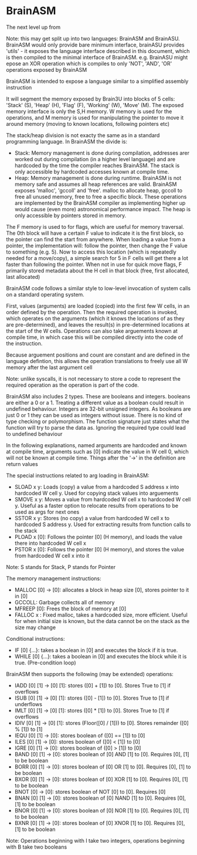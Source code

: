 # BrainASM

The next level up from 

Note: this may get split up into two languages: BrainASM and BrainASU. BrainASM would only provide bare minimum interface, brainASU provides 'utils' - it exposes the language interface described in this document, which is then compiled to the minimal interface of BrainASM. e.g. BrainASU might epose an XOR operation which is compiles to only 'NOT', 'AND', 'OR' operations exposed by BrainASM

BrainASM is intended to expose a language similar to a simplified assembly instruction

It will segment the memory exposed by Brain3U into blocks of 5 cells: 'Stack' (S), 'Heap' (H), 'Flag' (F), 'Working' (W), 'Move' (M). The exposed memory interface is only the S,H memory. W memory is used for the operations, and M memory is used for manipulating the pointer to move it around memory (moving to known locations, following pointers etc)

The stack/heap division is not exacty the same as in a standard programming language. In BrainASM the divide is:
- Stack: Memory management is done during compilation, addresses arer worked out during compilation (in a higher level language) and are hardcoded by the time the compiler reaches BrainASM. The stack is only accessible by hardcoded accesses known at compile time.
- Heap: Memory management is done during runtime. BrainASM is not memory safe and assumes all heap references are valid. BrainASM exposes 'malloc', 'gccoll' and 'free'. malloc to allocate heap, gccoll to free all unused memory, free to free a specific block. These operations are implemented by the BrainASM compiler as implementing higher up would cause (even more) astronomical performance impact. The heap is only accessible by pointers stored in memory.

The F memory is used to for flags, which are useful for memory traversal. The 0th block will have a certain F value to indicate it is the first block, so the pointer can find the start from anywhere. When loading a value from a pointer, the implementation will: follow the pointer, then change the F value to something (e.g. 5). Now to access this location (which is repeatedly needed for a move/copy), a simple search for 5 in F cells will get there a lot faster than following the pointer. When not in use for quick move flags, F primarily stored metadata about the H cell in that block (free, first allocated, last allocated)

BrainASM code follows a similar style to low-level invocation of system calls on a standard operating system.

First, values (arguments) are loaded (copied) into the first few W cells, in an order defined by the operation. 
Then the required operation is invoked, which operates on the arguments (which it knows the locations of as they are pre-determined), and leaves the result(s) in pre-determined locations at the start of the W cells.
Operations can also take arguements known at compile time, in which case this will be compiled directly into the code of the instruction.

Because arguement positions and count are constant and are defined in the language defintion, this allows the operation translations to freely use all W memory after the last argument cell

Note: unlike syscalls, it is not necessary to store a code to represent the required operation as the operation is part of the code.

BrainASM also includes 2 types. These are booleans and integers. booleans are either a 0 or a 1. Treating a different value as a boolean could result in undefined behaviour. Integers are 32-bit unsigned integers. As booleans are just 0 or 1 they can be used as integers without issue. There is no kind of type checking or polymorphism. The function signature just states what the function will try to parse the data as. Ignoring the required type could lead to undefined behaviour

In the following explanations, named arguments are hardcoded and known at compile time, arguments such as [0] indicate the value in W cell 0, which will not be known at compile time. Things after the '->' in the definition are return values

The special instructions related to arg loading in BrainASM:
- SLOAD x y: Loads (copy) a value from a hardcoded S address x into hardcoded W cell y. Used for copying stack values into arguements
- SMOVE x y: Moves a value from hardcoded W cell x to hardcoded W cell y. Useful as a faster option to relocate results from operations to be used as args for next ones
- SSTOR x y: Stores (no copy) a value from hardcoded W cell x to hardcoded S address y. Used for extracting results from function calls to the stack
- PLOAD x [0]: Follows the pointer [0] (H memory), and loads the value there into hardcoded W cell x
- PSTOR x [0]: Follows the pointer [0] (H memory), and stores the value from hardcoded W cell x into it


Note: S stands for Stack, P stands for Pointer

The memory management instructions:
- MALLOC [0] -> [0]: allocates a block in heap size [0], stores pointer to it in [0]
- GCCOLL: Garbage collects all of memory
- MFREEP [0]: Frees the block of memory at [0]
- FALLOC x : Fixed malloc, takes a hardcoded size, more efficient. Useful for when initial size is known, but the data cannot be on the stack as the size may change

Conditional instructions:
- IF [0] {...}: takes a boolean in [0] and executes the block if it is true.
- WHILE [0] {...}: takes a boolean in [0] and executes the block while it is true. (Pre-condition loop)


BrainASM then supports the following (may be extended) operations:
- IADD [0] [1] -> [0] [1]: stores ([0] + [1]) to [0]. Stores True to [1] if overflows
- ISUB [0] [1] -> [0] [1]: stores ([0] - [1]) to [0]. Stores True to [1] if underflows
- IMLT [0] [1] -> [0] [1]: stores ([0] * [1]) to [0]. Stores True to [1] if overflows
- IDIV [0] [1] -> [0] [1]: stores (Floor([0] / [1])) to [0]. Stores remainder ([0] % [1]) to [1]
- IEQU [0] [1] -> [0]: stores boolean of ([0] == [1]) to [0]
- ILES [0] [1] -> [0]: stores boolean of ([0] < [1]) to [0]
- IGRE [0] [1] -> [0]: stores boolean of ([0] > [1]) to [0]
- BAND [0] [1] -> [0]: stores boolean of [0] AND [1] to [0]. Requires [0], [1] to be boolean
- BORR [0] [1] -> [0]: stores boolean of [0] OR [1] to [0]. Requires [0], [1] to be boolean
- BXOR [0] [1] -> [0]: stores boolean of [0] XOR [1] to [0]. Requires [0], [1] to be boolean
- BNOT [0] -> [0]: stores boolean of NOT [0] to [0]. Requires [0]
- BNAN [0] [1] -> [0]: stores boolean of [0] NAND [1] to [0]. Requires [0], [1] to be boolean
- BNOR [0] [1] -> [0]: stores boolean of [0] NOR [1] to [0]. Requires [0], [1] to be boolean
- BXNR [0] [1] -> [0]: stores boolean of [0] XNOR [1] to [0]. Requires [0], [1] to be boolean

Note: Operations beginning with I take two integers, operations beginning with B take two booleans